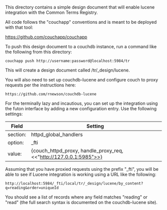 This directory contains a simple design document that will enable lucene integration with the Common Terms Registry.

All code follows the "couchapp" conventions and is meant to be deployed with that tool:

https://github.com/couchapp/couchapp

To push this design document to a couchdb instance, run a command like the following from this directory:

    couchapp push http://username:password@localhost:5984/tr

This will create a design document called /tr/_design/lucene.

You will also need to set up couchdb-lucene and configure couch to proxy requests per the instructions here:

    https://github.com/rnewson/couchdb-lucene

For the terminally lazy and incautious, you can set up the integration using the futon interface by adding a new
configuration entry.  Use the following settings:

|Field|Setting|
| --- | --- |
| section: | httpd_global_handlers |
| option: | \_fti |
| value: | {couch_httpd_proxy, handle_proxy_req, <<"http://127.0.0.1:5985">>} |


Assuming that you have proxied requests using the prefix "_fti", you will be able to see if Lucene integration is working using a URL like the following:

    http://localhost:5984/_fti/local/tr/_design/lucene/by_content?q=reading&order=uniqueId

You should see a list of records where any field matches "reading" or "read" (the full search syntax is documented on the couchdb-lucene site).